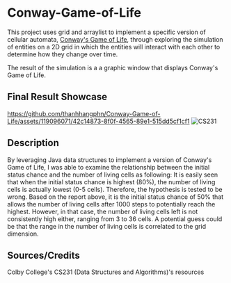 # Conway-Game-of-Life

This project uses grid and arraylist to implement a specific version of cellular automata, [Conway's Game of Life](https://en.wikipedia.org/wiki/Conway%27s_Game_of_Life), through exploring the simulation of entities on a 2D grid in which the entities will interact with each other to determine how they change over time. 

The result of the simulation is a a graphic window that displays Conway's Game of Life.

## Final Result Showcase
https://github.com/thanhhangphn/Conway-Game-of-Life/assets/119096071/42c14873-8f0f-4565-89e1-515dd5cf1cf1
![CS231](https://github.com/thanhhangphn/Conway-Game-of-Life/assets/119096071/85fafa77-d6ef-4286-bb40-991038405316)

## Description

By leveraging Java data structures to implement a version of Conway's Game of Life, I was able to examine the
relationship between the initial status chance and the number of living cells as following: It is easily seen that when the initial status chance is highest (80%), the number of living cells is actually lowest (0-5 cells). Therefore, the hypothesis is tested to be wrong. Based on the report above, it is the initial status chance of 50% that allows
the number of living cells after 1000 steps to potentially reach the highest. However, in that case, the number of living cells left is not consistently high either,
ranging from 3 to 36 cells. A potential guess could be that the range in the number of living cells is correlated to the grid dimension.

## Sources/Credits
Colby College's CS231 (Data Structures and Algorithms)'s resources
